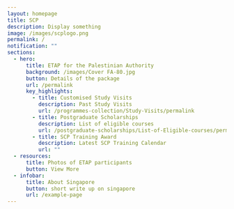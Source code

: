 ```yaml
---
layout: homepage
title: SCP
description: Display something
image: /images/scplogo.png
permalink: /
notification: ""
sections:
  - hero:
      title: ETAP for the Palestinian Authority
      background: /images/Cover FA-80.jpg
      button: Details of the package
      url: /permalink
      key_highlights:
        - title: Customised Study Visits
          description: Past Study Visits
          url: /programmes-collection/Study-Visits/permalink
        - title: Postgraduate Scholarships
          description: List of eligible courses
          url: /postgraduate-scholarships/List-of-Eligible-courses/permalink
        - title: SCP Training Award
          description: Latest SCP Training Calendar
          url: ""
  - resources:
      title: Photos of ETAP participants
      button: View More
  - infobar:
      title: About Singapore
      button: short write up on singapore
      url: /example-page
---
```

